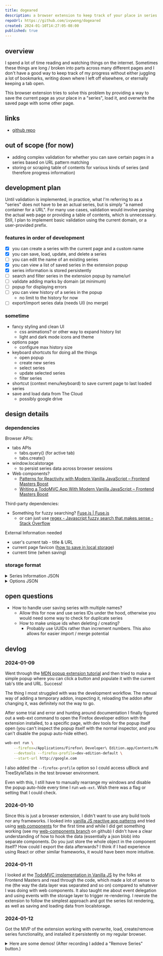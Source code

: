 ```yaml
---
title: dogeared
description: a browser extension to keep track of your place in series and books on the web
repoUrl: https://github.com/ivywong/dogeared
created: 2024-01-10T14:27:05-08:00
published: true
---
```

## overview

I spend a lot of time reading and watching things on the internet. Sometimes these things are long / broken into parts across many different pages and I don't have a good way to keep track of my progress without either juggling a lot of bookmarks, writing down where I left off elsewhere, or eternally keeping a tab open.

This browser extension tries to solve this problem by providing a way to save the current page as your place in a "series", load it, and overwrite the saved page with some other page.

## links

- [github repo](https://github.com/ivywong/dogeared)

## out of scope (for now)

- adding complex validation for whether you can save certain pages in a series based on URL pattern matching
- storing or scraping table of contents for various kinds of series (and therefore progress information)

## development plan

Until validation is implemented, in practice, what I'm referring to as a "series" does not have to be an actual series, but is simply "a named container for a URL". For many use cases, validation would involve parsing the actual web page or providing a table of contents, which is unnecessary. Still, I plan to implement basic validation using the current domain, or a user-provided prefix.

### features in order of development

- [x] you can create a series with the current page and a custom name
- [x] you can save, load, update, and delete a series
- [ ] you can edit the name of an existing series
- [x] you can view a list of saved series in the extension popup 
- [x] series information is stored persistently
- [ ] search and filter series in the extension popup by name/url
- [ ] validate adding marks by domain (at minimum)
- [ ] popup for displaying errors
- [ ] you can view history of a series in the popup
    - no limit to the history for now
- [ ] export/import series data (needs UI) (no merge)

### sometime

- fancy styling and clean UI
    - css animations? or other way to expand history list
    - light and dark mode icons and theme
- options page
    - configure max history size
- keyboard shortcuts for doing all the things
    - open popup
    - create new series
    - select series
    - update selected series
    - filter series
- shortcut (context menu/keyboard) to save current page to last loaded series
- save and load data from The Cloud
    - possibly google drive

## design details

### dependencies

Browser APIs:
- tabs APIs
    - tabs.query() (for active tab)
    - tabs.create()
- window.localstorage
    - to persist series data across browser sessions
- Web components?
    - [Patterns for Reactivity with Modern Vanilla JavaScript – Frontend Masters Boost](https://frontendmasters.com/blog/vanilla-javascript-reactivity/)
    - [Writing a TodoMVC App With Modern Vanilla JavaScript – Frontend Masters Boost](https://frontendmasters.com/blog/vanilla-javascript-todomvc/)

Third-party dependencies:
- Something for fuzzy searching? [Fuse.js | Fuse.js](https://www.fusejs.io/)
    - or can just use [regex - Javascript fuzzy search that makes sense - Stack Overflow](https://stackoverflow.com/a/62216738/23227058)

External Information needed
- user's current tab - title & URL
- current page favicon ([how to save in local storage](https://stackoverflow.com/questions/19183180/how-to-save-an-image-to-localstorage-and-display-it-on-the-next-page))
- current time (when saving)

### storage format

<details>
<summary>Series Information JSON</summary>

```json
{
    "series": [
        {
            "id": "1e8ed227-7c10-4000-afa0-669f184576fc",
            "name": "Grant Abbitt - Blender 3 - Complete Beginners Guide",
            "marks": [
                {
                    "title": "Blender 3 - Complete Beginners Guide - Part 2 - Materials & Rendering",
                    "url": "https://www.youtube.com/watch?v=g5lHlUB66r0&list=PLn3ukorJv4vuU3ILv3g3xnUyEGOQR-D8J&index=2",
                    "creation_time" : 1704668925
                },
                {
                    "title": "Blender 3 - Complete Beginners Guide - Part 3 - The Old Man",
                    "url": "https://www.youtube.com/watch?v=zt2ldQ23uOE&list=PLn3ukorJv4vuU3ILv3g3xnUyEGOQR-D8J&index=3",
                    "creation_time": 1704928125
                } // the page displayed is always the last one
            ],
            "validation_prefix": "https://youtube.com",
            "favicon": `icon_${id}.png`, // or store separately
            "last_access_time": 1704928125, // update, load
            "creation_time": 1704928125
        },
        {
            "id": "047b0f7b-2da2-4b5c-8bb3-36078a2c1b08",
            "name": "Crafting Interpreters",
            "marks": [
                {
                    "title": "Scanning - Crafting Interpreters",
                    "url": "http://craftinginterpreters.com/scanning.html#lexemes-and-tokens",
                    "creation_time": 1704668925
                }
            ],
            "validation_prefix": "http://craftinginterpreters.com",
            "favicon": "",
            "last_access_time": 1704928125,
            "creation_time": 1704928125
        },
        {
            "id": "c4df7368-747c-4c88-ba3c-2256355bead4",
            "name": "Misc Cat Videos",
            "marks": [
                {
                    "title": "Nyan Cat! [Official]",
                    "url": "https://www.youtube.com/watch?v=dQw4w9WgXcQ",
                    "creation_time": 1704668925
                },
                {
                    "title": "ABBA - Happy New Year (cover by Bongo Cat)",
                    "url": "https://www.youtube.com/watch?v=hQdVkcB6e9U",
                    "creation_time": 1704668925
                }
            ],
            "validation_prefix": "https://youtube.com",
            "favicon": "",
            "last_access_time": 1704928125,
            "creation_time": 1704928125
        }
    ]
}
```
</details>

<details>
<summary>Options JSON</summary>

```json
{
    "default_sort": "LAST_UPDATED", // LAST_ACCESSED, LAST_CREATED, CUSTOM(?)
    "default_theme": "light", // dark, auto
    "show_favicons": False,
    "max_history_size": 10, // -1 for infinite
    "validate_urls": True
}
```
</details>

## open questions

- How to handle user saving series with multiple names?
    - Allow this for now and use series IDs under the hood, otherwise you would need some way to check for duplicate series
    - How to make unique ids when deleting / creating?
        - Probably use UUIDs rather than increment numbers. This also allows for easier import / merge potential

## devlog

### 2024-01-09

Went through the [MDN popup extension tutorial](https://developer.mozilla.org/en-US/docs/Mozilla/Add-ons/WebExtensions/Your_second_WebExtension) and then tried to make a simple popup where you can click a button and populate it with the current tab's title and URL. Success!

The thing I most struggled with was the development workflow. The manual way of adding a temporary addon, inspecting it, reloading the addon after changing it, was definitely not the way to go.

After some trial and error and hunting around documentation I finally figured out a web-ext command to open the Firefox developer edition with the extension installed, to a specific page, with dev tools for the popup itself open (you can't inspect the popup itself with the normal inspector, and you can't disable the popup auto-hide either).

```bash
web-ext run \
    --firefox=/Applications/Firefox\ Developer\ Edition.app/Contents/MacOS/firefox \
    --devtools --firefox-profile=dev-edition-default \
    --start-url http://google.com
```

I also added the `--firefox-profile` option so I could access uBlock and TreeStyleTabs in the test browser environment.

Even with this, I still have to manually rearrange my windows and disable the popup auto-hide every time I run `web-ext`. Wish there was a flag or setting that I could check.

### 2024-01-10

Since this is just a browser extension, I didn't want to use any build tools nor any frameworks. I looked into [vanilla JS reactive app patterns](https://frontendmasters.com/blog/vanilla-javascript-reactivity/) and tried using [web components](https://developer.mozilla.org/en-US/docs/Web/API/Web_components) for the first time and while I did get something working (see my [web-components branch](https://github.com/ivywong/dogeared/tree/web-components) on github) I didn't have a clear understanding of how to hook the data (essentially a json blob) into separate components. Do you just store the whole object in the component itself? How could I export the data afterwards? I think if I had experience using React or other similar frameworks, it would have been more intuitive.

### 2024-01-11

I looked at the [TodoMVC implementation in Vanilla JS](https://frontendmasters.com/blog/vanilla-javascript-todomvc/) by the folks at Frontend Masters and read through the code, which made a lot of sense to me (the way the data layer was separated and so on) compared to whatever I was doing with web components. It also taught me about event delegation and using events with the storage layer to trigger re-rendering. I rewrote the extension to follow the simplest approach and got the series list rendering, as well as saving and loading data from localstorage.

### 2024-01-12

Got the MVP of the extension working with overwrite, load, create/remove series functionality, and installed it persistently on my regular browser.

<details>
<summary>Here are some demos! (After recording I added a "Remove Series" button.)</summary>

![dogeared demo save and load](/img/test-dogeared-rec1.gif)

![dogeared demo create series](/img/test-dogeared-rec2.gif)

</details>
